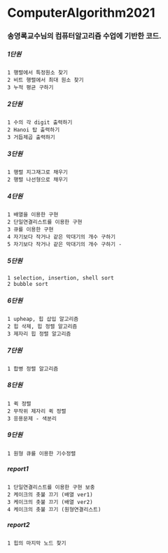 # ComputerAlgorithm2021

### 송영록교수님의 컴퓨터알고리즘 수업에 기반한 코드.

##### 1단원
```
1 행렬에서 특정원소 찾기 
2 비트 행렬에서 최대 원소 찾기
3 누적 평균 구하기
```
##### 2단원
```
1 수의 각 digit 출력하기 
2 Hanoi 탑 출력하기
3 거듭제곱 출력하기
```
##### 3단원
```
1 행렬 지그재그로 채우기
2 행렬 나선형으로 채우기
```
##### 4단원
```
1 배열을 이용한 구현
2 단일연결리스트를 이용한 구현
3 큐를 이용한 구현
4 자기보다 작거나 같은 막대기의 개수 구하기
5 자기보다 작거나 같은 막대기의 개수 구하기 - 
```

##### 5단원
```
1 selection, insertion, shell sort
2 bubble sort 
```

##### 6단원
```
1 upheap, 힙 삽입 알고리즘
2 힙 삭제, 힙 정렬 알고리즘
3 제자리 힙 정렬 알고리즘
```

##### 7단원
```
1 합병 정렬 알고리즘 
```

##### 8단원
```
1 퀵 정렬
2 무작위 제자리 퀵 정렬
3 응용문제 - 색분리
```

##### 9단원
```
1 원형 큐를 이용한 기수정렬
```

##### report1
```
1 단일연결리스트를 이용한 구현 보충
2 케이크의 촛불 끄기 (배열 ver1)
3 케이크의 촛불 끄기 (배열 ver2)
4 케이크의 촛불 끄기 (원형연결리스트)
```

##### report2
```
1 힙의 마지막 노드 찾기
```



